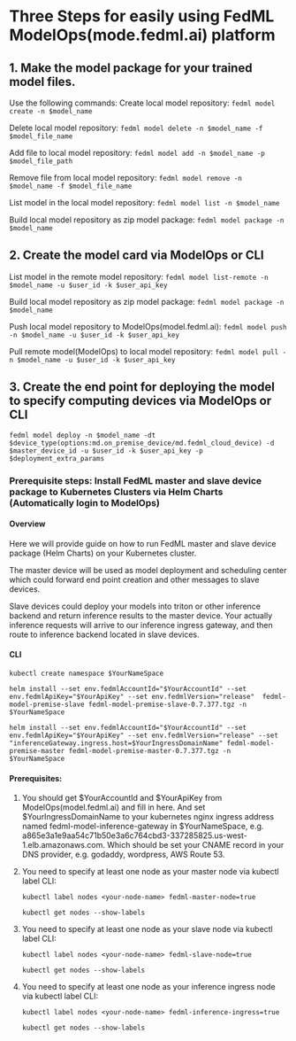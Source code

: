 # Three Steps for easily using FedML ModelOps(mode.fedml.ai) platform
## 1. Make the model package for your trained model files.
Use the following commands:
Create local model repository:
```fedml model create -n $model_name```

Delete local model repository:
```fedml model delete -n $model_name -f $model_file_name```

Add file to local model repository:
```fedml model add -n $model_name -p $model_file_path```

Remove file from local model repository:
```fedml model remove -n $model_name -f $model_file_name```

List model in the local model repository:
```fedml model list -n $model_name```

Build local model repository as zip model package:
```fedml model package -n $model_name```

## 2. Create the model card via ModelOps or CLI
List model in the remote model repository:
```fedml model list-remote -n $model_name -u $user_id -k $user_api_key```

Build local model repository as zip model package:
```fedml model package -n $model_name```

Push local model repository to ModelOps(model.fedml.ai):
```fedml model push -n $model_name -u $user_id -k $user_api_key```

Pull remote model(ModelOps) to local model repository:
```fedml model pull -n $model_name -u $user_id -k $user_api_key```

## 3. Create the end point for deploying the model to specify computing devices via ModelOps or CLI
```
fedml model deploy -n $model_name -dt $device_type(options:md.on_premise_device/md.fedml_cloud_device) -d $master_device_id -u $user_id -k $user_api_key -p $deployment_extra_params
```

### Prerequisite steps: Install FedML master and slave device package to Kubernetes Clusters via Helm Charts (Automatically login to ModelOps)
#### Overview
Here we will provide guide on how to run FedML master and slave device package (Helm Charts) on your Kubernetes cluster.

The master device will be used as model deployment and scheduling center which could forward end point creation and other messages to slave devices.

Slave devices could deploy your models into triton or other inference backend and return inference results to the master device.
Your actually inference requests will arrive to our inference ingress gateway, and then route to inference backend located in slave devices.

#### CLI
```kubectl create namespace $YourNameSpace```

```helm install --set env.fedmlAccountId="$YourAccountId" --set env.fedmlApiKey="$YourApiKey" --set env.fedmlVersion="release"  fedml-model-premise-slave fedml-model-premise-slave-0.7.377.tgz -n $YourNameSpace```

```helm install --set env.fedmlAccountId="$YourAccountId" --set env.fedmlApiKey="$YourApiKey" --set env.fedmlVersion="release" --set "inferenceGateway.ingress.host=$YourIngressDomainName" fedml-model-premise-master fedml-model-premise-master-0.7.377.tgz -n $YourNameSpace```

#### Prerequisites:
1. You should get $YourAccountId and $YourApiKey from ModelOps(model.fedml.ai) and fill in here.
And set $YourIngressDomainName to your kubernetes nginx ingress address named fedml-model-inference-gateway in $YourNameSpace,
e.g. a865e3a1e9aa54c71b50e3a6c764cbd3-337285825.us-west-1.elb.amazonaws.com. 
Which should be set your CNAME record in your DNS provider, e.g. godaddy, wordpress, AWS Route 53.

2. You need to specify at least one node as your master node via kubectl label CLI:

   ```kubectl label nodes <your-node-name> fedml-master-node=true```

   ```kubectl get nodes --show-labels```

3. You need to specify at least one node as your slave node via kubectl label CLI:

   ```kubectl label nodes <your-node-name> fedml-slave-node=true```

   ```kubectl get nodes --show-labels``` 

4. You need to specify at least one node as your inference ingress node via kubectl label CLI:

   ```kubectl label nodes <your-node-name> fedml-inference-ingress=true```

   ```kubectl get nodes --show-labels```







